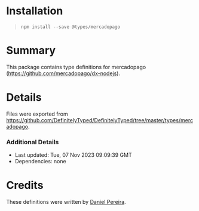 # Installation
> `npm install --save @types/mercadopago`

# Summary
This package contains type definitions for mercadopago (https://github.com/mercadopago/dx-nodejs).

# Details
Files were exported from https://github.com/DefinitelyTyped/DefinitelyTyped/tree/master/types/mercadopago.

### Additional Details
 * Last updated: Tue, 07 Nov 2023 09:09:39 GMT
 * Dependencies: none

# Credits
These definitions were written by [Daniel Pereira](https://github.com/danieldspx).
